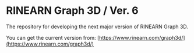# RINEARN Graph 3D / Ver. 6

The repository for developing the next major version of RINEARN Graph 3D.

You can get the current version from: [https://www.rinearn.com/graph3d/](https://www.rinearn.com/graph3d/)
